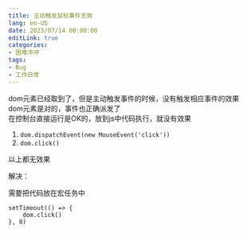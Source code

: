 ```yaml
---
title: 主动触发鼠标事件无效
lang: en-US
date: 2023/07/14 00:00:00
editLink: true
categories: 
- 困难冲冲
tags: 
- Bug
- 工作日常
---
```



dom元素已经取到了，但是主动触发事件的时候，没有触发相应事件的效果   
dom元素是对的，事件也正确派发了    
在控制台直接运行是OK的，放到js中代码执行，就没有效果   


1. `dom.dispatchEvent(new MouseEvent('click'))`
2. `dom.click()`

以上都无效果  


解决： 

需要把代码放在宏任务中

```
setTimeout(() => {
    dom.click()
}, 0)
```
